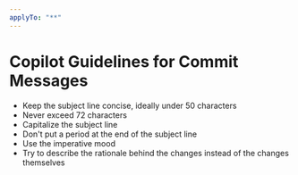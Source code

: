 ```yaml
---
applyTo: "**"
---
```



# Copilot Guidelines for Commit Messages

- Keep the subject line concise, ideally under 50 characters
- Never exceed 72 characters
- Capitalize the subject line
- Don't put a period at the end of the subject line
- Use the imperative mood
- Try to describe the rationale behind the changes instead of the changes themselves
